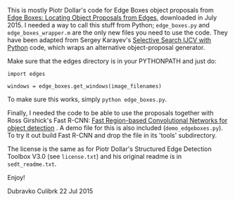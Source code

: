 This is mostly Piotr Dollar's code for Edge Boxes object proposals from [Edge Boxes: Locating Object Proposals from Edges](https://github.com/pdollar/edges), downloaded in July 2015.
I needed a way to call this stuff from Python; `edge_boxes.py` and `edge_boxes_wrapper.m` are the only new files you need to use the code. They have been adapted from 
Sergey Karayev's [Selective Search IJCV with Python](https://github.com/sergeyk/selective_search_ijcv_with_python) code, which wraps an alternative object-proposal generator.

Make sure that the edges directory is in your PYTHONPATH and just do:

	import edges
	
	windows = edge_boxes.get_windows(image_filenames)

To make sure this works, simply `python edge_boxes.py`.

Finally, I needed the code to be able to use the proposals together with Ross Girshick's Fast R-CNN: [Fast Region-based Convolutional Networks for object detection](https://github.com/rbgirshick/fast-rcnn) .
A demo file for this is also included (`demo_edgeboxes.py`). To try it out build Fast R-CNN and drop the file in its 'tools' subdirectory. 

The license is the same as for Piotr Dollar's Structured Edge Detection Toolbox V3.0 (see `license.txt`) and his original readme is in `sedt_readme.txt`.

Enjoy!

Dubravko Culibrk
22 Jul 2015
